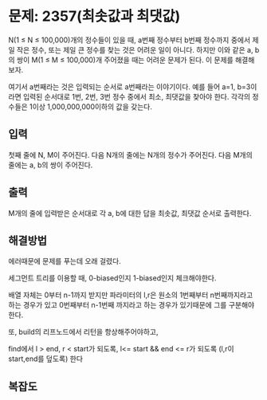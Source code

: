 # 문제: 2357(최솟값과 최댓값)

N(1 ≤ N ≤ 100,000)개의 정수들이 있을 때, a번째 정수부터 b번째 정수까지 중에서 제일 작은 정수, 또는 제일 큰 정수를 찾는 것은 어려운 일이 아니다. 하지만 이와 같은 a, b의 쌍이 M(1 ≤ M ≤ 100,000)개 주어졌을 때는 어려운 문제가 된다. 이 문제를 해결해 보자.

여기서 a번째라는 것은 입력되는 순서로 a번째라는 이야기이다. 예를 들어 a=1, b=3이라면 입력된 순서대로 1번, 2번, 3번 정수 중에서 최소, 최댓값을 찾아야 한다. 각각의 정수들은 1이상 1,000,000,000이하의 값을 갖는다.

## 입력

첫째 줄에 N, M이 주어진다. 다음 N개의 줄에는 N개의 정수가 주어진다. 다음 M개의 줄에는 a, b의 쌍이 주어진다.

## 출력

M개의 줄에 입력받은 순서대로 각 a, b에 대한 답을 최솟값, 최댓값 순서로 출력한다.

## 해결방법

에러때문에 문제를 푸는데 오래 걸렸다.

세그먼트 트리를 이용할 때, 0-biased인지 1-biased인지 체크해야한다.

배열 자체는 0부터 n-1까지 받지만 파라미터의 l,r은 원소의 1번째부터 n번째까지라고 하는 경우가 있고
0번째부터 n-1번째 까지라고 하는 경우가 있기때문에 그를 구분해야한다.

또, build의 리프노드에서 리턴을 항상해주어야하고, 

find에서 l > end, r < start가 되도록, l<= start && end <= r가 되도록 (l,r이 start,end를 덮도록) 한다

## 복잡도

